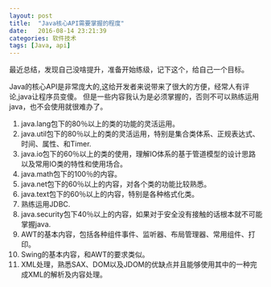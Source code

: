 ```yaml
---
layout: post
title:  "Java核心API需要掌握的程度"
date:   2016-08-14 23:21:39
categories: 软件技术
tags: [Java, api]
---
```


最近总结，发现自己没啥提升，准备开始练级，记下这个，给自己一个目标。

 Java的核心API是非常庞大的,这给开发者来说带来了很大的方便，经常人有评论,java让程序员变傻。
但是一些内容我认为是必须掌握的，否则不可以熟练运用java，也不会使用就很难办了。
1. java.lang包下的80％以上的类的功能的灵活运用。
2. java.util包下的80％以上的类的灵活运用，特别是集合类体系、正规表达式、时间、属性、和Timer.
3. java.io包下的60％以上的类的使用，理解IO体系的基于管道模型的设计思路以及常用IO类的特性和使用场合。
4. java.math包下的100％的内容。
5. java.net包下的60％以上的内容，对各个类的功能比较熟悉。
6. java.text包下的60％以上的内容，特别是各种格式化类。
7. 熟练运用JDBC.
8. java.security包下40％以上的内容，如果对于安全没有接触的话根本就不可能掌握java.
9. AWT的基本内容，包括各种组件事件、监听器、布局管理器、常用组件、打印。
10. Swing的基本内容，和AWT的要求类似。
11. XML处理，熟悉SAX、DOM以及JDOM的优缺点并且能够使用其中的一种完成XML的解析及内容处理。
